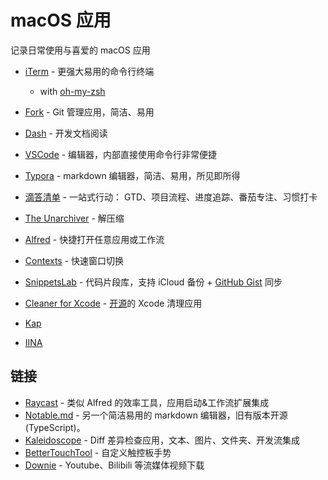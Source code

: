 # macOS 应用

记录日常使用与喜爱的 macOS 应用

- [iTerm](https://www.iterm2.com/) - 更强大易用的命令行终端

  - with [oh-my-zsh](http://ohmyz.sh/)

- [Fork](https://git-fork.com/) - Git 管理应用，简洁、易用

- [Dash](https://kapeli.com/dash) - 开发文档阅读

- [VSCode](https://code.visualstudio.com/) - 编辑器，内部直接使用命令行非常便捷

- [Typora](https://typora.io/) - markdown 编辑器，简洁、易用，所见即所得

- [滴答清单](https://guide.dida365.com/) - 一站式行动： GTD、项目流程、进度追踪、番茄专注、习惯打卡

- [The Unarchiver](https://theunarchiver.com/) - 解压缩

- [Alfred](./alfred.md) - 快捷打开任意应用或工作流

- [Contexts](./contexts.md) - 快速窗口切换

- [SnippetsLab](./snippetsLab.md) - 代码片段库，支持 iCloud 备份 + [GitHub Gist](https://gist.github.com/Binlogo) 同步

- [Cleaner for Xcode](https://apps.apple.com/cn/app/cleaner-for-xcode/id1296084683?mt=12) - [开源](https://github.com/waylybaye/XcodeCleaner-SwiftUI)的 Xcode 清理应用

- [Kap](https://getkap.co/)

- [IINA](https://iina.io/)

## 链接

- [Raycast](https://www.raycast.com/features) - 类似 Alfred 的效率工具，应用启动&工作流扩展集成
- [Notable.md](https://notable.md/) - 另一个简洁易用的 markdown 编辑器，旧有版本开源(TypeScript)。
- [Kaleidoscope](https://kaleidoscope.app/) - Diff 差异检查应用，文本、图片、文件夹、开发流集成
- [BetterTouchTool](https://folivora.ai/) - 自定义触控板手势
- [Downie](https://software.charliemonroe.net/downie/) - Youtube、Bilibili 等流媒体视频下载
